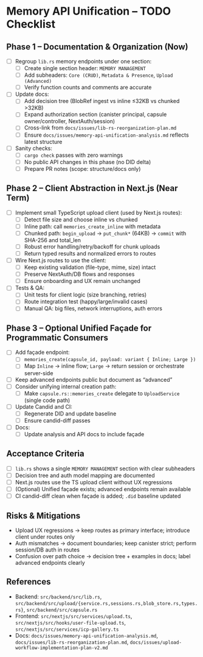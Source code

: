 # Memory API Unification – TODO Checklist

## Phase 1 – Documentation & Organization (Now)

- [ ] Regroup `lib.rs` memory endpoints under one section:
  - [ ] Create single section header: `MEMORY MANAGEMENT`
  - [ ] Add subheaders: `Core (CRUD)`, `Metadata & Presence`, `Upload (Advanced)`
  - [ ] Verify function counts and comments are accurate
- [ ] Update docs:
  - [ ] Add decision tree (BlobRef ingest vs inline ≤32KB vs chunked >32KB)
  - [ ] Expand authorization section (canister principal, capsule owner/controller, NextAuth/session)
  - [ ] Cross-link from `docs/issues/lib-rs-reorganization-plan.md`
  - [ ] Ensure `docs/issues/memory-api-unification-analysis.md` reflects latest structure
- [ ] Sanity checks:
  - [ ] `cargo check` passes with zero warnings
  - [ ] No public API changes in this phase (no DID delta)
  - [ ] Prepare PR notes (scope: structure/docs only)

## Phase 2 – Client Abstraction in Next.js (Near Term)

- [ ] Implement small TypeScript upload client (used by Next.js routes):
  - [ ] Detect file size and choose inline vs chunked
  - [ ] Inline path: call `memories_create_inline` with metadata
  - [ ] Chunked path: `begin_upload` → `put_chunk*` (64KB) → `commit` with SHA-256 and total_len
  - [ ] Robust error handling/retry/backoff for chunk uploads
  - [ ] Return typed results and normalized errors to routes
- [ ] Wire Next.js routes to use the client:
  - [ ] Keep existing validation (file-type, mime, size) intact
  - [ ] Preserve NextAuth/DB flows and responses
  - [ ] Ensure onboarding and UX remain unchanged
- [ ] Tests & QA:
  - [ ] Unit tests for client logic (size branching, retries)
  - [ ] Route integration test (happy/large/invalid cases)
  - [ ] Manual QA: big files, network interruptions, auth errors

## Phase 3 – Optional Unified Façade for Programmatic Consumers

- [ ] Add façade endpoint:
  - [ ] `memories_create(capsule_id, payload: variant { Inline; Large })`
  - [ ] Map `Inline` → inline flow; `Large` → return session or orchestrate server-side
- [ ] Keep advanced endpoints public but document as “advanced”
- [ ] Consider unifying internal creation path:
  - [ ] Make `capsule.rs::memories_create` delegate to `UploadService` (single code path)
- [ ] Update Candid and CI:
  - [ ] Regenerate DID and update baseline
  - [ ] Ensure candid-diff passes
- [ ] Docs:
  - [ ] Update analysis and API docs to include façade

## Acceptance Criteria

- [ ] `lib.rs` shows a single `MEMORY MANAGEMENT` section with clear subheaders
- [ ] Decision tree and auth model mapping are documented
- [ ] Next.js routes use the TS upload client without UX regressions
- [ ] (Optional) Unified façade exists; advanced endpoints remain available
- [ ] CI candid-diff clean when façade is added; `.did` baseline updated

## Risks & Mitigations

- Upload UX regressions → keep routes as primary interface; introduce client under routes only
- Auth mismatches → document boundaries; keep canister strict; perform session/DB auth in routes
- Confusion over path choice → decision tree + examples in docs; label advanced endpoints clearly

## References

- Backend: `src/backend/src/lib.rs`, `src/backend/src/upload/{service.rs,sessions.rs,blob_store.rs,types.rs}`, `src/backend/src/capsule.rs`
- Frontend: `src/nextjs/src/services/upload.ts`, `src/nextjs/src/hooks/user-file-upload.ts`, `src/nextjs/src/services/icp-gallery.ts`
- Docs: `docs/issues/memory-api-unification-analysis.md`, `docs/issues/lib-rs-reorganization-plan.md`, `docs/issues/upload-workflow-implementation-plan-v2.md`
